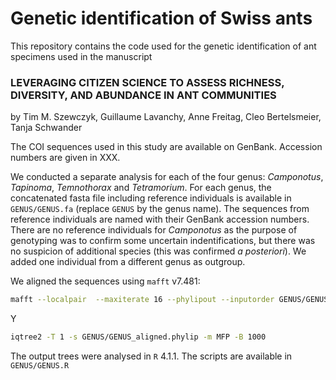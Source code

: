 # Genetic identification of Swiss ants

This repository contains the code used for the genetic identification of ant specimens used in the manuscript

### LEVERAGING CITIZEN SCIENCE TO ASSESS RICHNESS, DIVERSITY, AND ABUNDANCE IN ANT COMMUNITIES
by Tim M. Szewczyk, Guillaume Lavanchy, Anne Freitag, Cleo Bertelsmeier, Tanja Schwander

The COI sequences used in this study are available on GenBank. Accession numbers are given in XXX.

We conducted a separate analysis for each of the four genus: *Camponotus*, *Tapinoma*, *Temnothorax* and *Tetramorium*.
For each genus, the concatenated fasta file including reference individuals is available in `GENUS/GENUS.fa` (replace `GENUS` by the genus name). The sequences from reference individuals are named with their GenBank accession numbers. There are no reference individuals for *Camponotus* as the purpose of genotyping was to confirm some uncertain indentifications, but there was no suspicion of additional species (this was confirmed *a posteriori*). We added one individual from a different genus as outgroup.

We aligned the sequences using `mafft` v7.481:
```bash
mafft --localpair  --maxiterate 16 --phylipout --inputorder GENUS/GENUS.fa > GENUS/GENUS_aligned.phylip
```

Y

```bash
iqtree2 -T 1 -s GENUS/GENUS_aligned.phylip -m MFP -B 1000
```

The output trees were analysed in `R` 4.1.1. The scripts are available in `GENUS/GENUS.R`
